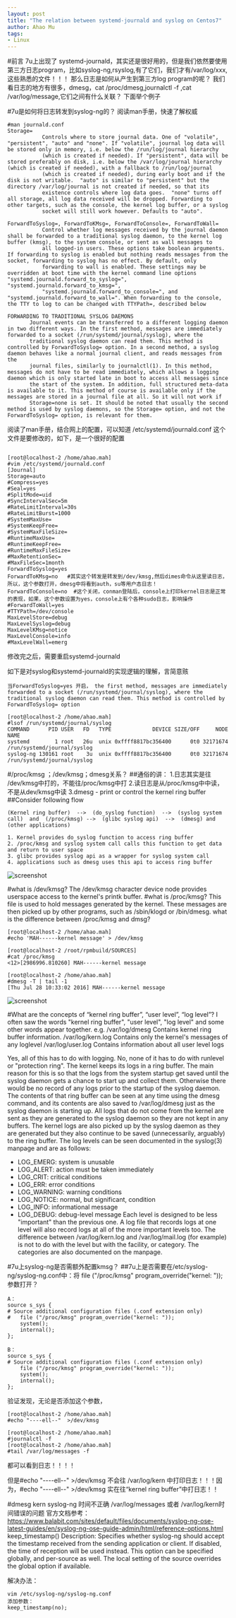 ```yaml
---
layout: post
title: "The relation between systemd-journald and syslog on Centos7"
author: Ahao Mu
tags:
- Linux
---
```


#前言
7u上出现了 systemd-journald，其实还是很好用的，但是我们依然要使用第三方日志program，比如syslog-ng,rsyslog,有了它们，我们才有/var/log/xxx,这些熟悉的文件！！！
那么日志是如何从产生到第三方log program的呢？
我们看日志的地方有很多，dmesg，cat /proc/dmesg,journalctl -f ,cat /var/log/message,它们之间有什么关联？
下面举个例子

#7u是如何将日志转发到syslog-ng的？
阅读man手册，快速了解权威
```
#man journald.conf
Storage=
           Controls where to store journal data. One of "volatile", "persistent", "auto" and "none". If "volatile", journal log data will be stored only in memory, i.e. below the /run/log/journal hierarchy
           (which is created if needed). If "persistent", data will be stored preferably on disk, i.e. below the /var/log/journal hierarchy (which is created if needed), with a fallback to /run/log/journal
           (which is created if needed), during early boot and if the disk is not writable.  "auto" is similar to "persistent" but the directory /var/log/journal is not created if needed, so that its
           existence controls where log data goes.  "none" turns off all storage, all log data received will be dropped. Forwarding to other targets, such as the console, the kernel log buffer, or a syslog
           socket will still work however. Defaults to "auto".

ForwardToSyslog=, ForwardToKMsg=, ForwardToConsole=, ForwardToWall=
           Control whether log messages received by the journal daemon shall be forwarded to a traditional syslog daemon, to the kernel log buffer (kmsg), to the system console, or sent as wall messages to
           all logged-in users. These options take boolean arguments. If forwarding to syslog is enabled but nothing reads messages from the socket, forwarding to syslog has no effect. By default, only
           forwarding to wall is enabled. These settings may be overridden at boot time with the kernel command line options "systemd.journald.forward_to_syslog=", "systemd.journald.forward_to_kmsg=",
           "systemd.journald.forward_to_console=", and "systemd.journald.forward_to_wall=". When forwarding to the console, the TTY to log to can be changed with TTYPath=, described below

FORWARDING TO TRADITIONAL SYSLOG DAEMONS
       Journal events can be transferred to a different logging daemon in two different ways. In the first method, messages are immediately forwarded to a socket (/run/systemd/journal/syslog), where the
       traditional syslog daemon can read them. This method is controlled by ForwardToSyslog= option. In a second method, a syslog daemon behaves like a normal journal client, and reads messages from the
       journal files, similarly to journalctl(1). In this method, messages do not have to be read immediately, which allows a logging daemon which is only started late in boot to access all messages since
       the start of the system. In addition, full structured meta-data is available to it. This method of course is available only if the messages are stored in a journal file at all. So it will not work if
       Storage=none is set. It should be noted that usually the second method is used by syslog daemons, so the Storage= option, and not the ForwardToSyslog= option, is relevant for them.
```

阅读了man手册，结合网上的配置，可以知道 /etc/systemd/journald.conf 这个文件是要修改的，如下，是一个很好的配置
```

[root@localhost-2 /home/ahao.mah]
#vim /etc/systemd/journald.conf
[Journal]
Storage=auto
#Compress=yes
#Seal=yes
#SplitMode=uid
#SyncIntervalSec=5m
#RateLimitInterval=30s
#RateLimitBurst=1000
#SystemMaxUse=
#SystemKeepFree=
#SystemMaxFileSize=
#RuntimeMaxUse=
#RuntimeKeepFree=
#RuntimeMaxFileSize=
#MaxRetentionSec=
#MaxFileSec=1month
ForwardToSyslog=yes
ForwardToKMsg=no   #其实这个转发是转发到/dev/kmsg,然后dimes命令从这里读日志，所以，这个参数打开，dmesg中将看到auth，su等用户态日志！
ForwardToConsole=no  #这个关闭，conman登陆后，console上打印kernel日志是正常的表现，如果，这个参数设置为yes，console上有个各种sudo日志，影响操作
#ForwardToWall=yes
#TTYPath=/dev/console
MaxLevelStore=debug
MaxLevelSyslog=debug
MaxLevelKMsg=notice
MaxLevelConsole=info
#MaxLevelWall=emerg
```
修改完之后，需要重启systemd-journald

如下是对syslog和systemd-journald的实现逻辑的理解，言简意赅
```
当ForwardToSyslog=yes 开启， the first method, messages are immediately forwarded to a socket (/run/systemd/journal/syslog), where the traditional syslog daemon can read them. This method is controlled by ForwardToSyslog= option

[root@localhost-2 /home/ahao.mah]
#lsof /run/systemd/journal/syslog
COMMAND      PID USER   FD   TYPE             DEVICE SIZE/OFF     NODE NAME
systemd        1 root   26u  unix 0xffff8817bc356400      0t0 32171674 /run/systemd/journal/syslog
syslog-ng 130161 root    3u  unix 0xffff8817bc356400      0t0 32171674 /run/systemd/journal/syslog

```
#/proc/kmsg ；/dev/kmsg；dmesg关系？
##通俗的讲：
1.日志其实是往 /dev/kmsg中打的，不能往/proc/kmsg中打
2.读日志是从/proc/kmsg中中读，不是从dev/kmsg中读
3.dmesg - print or control the kernel ring buffer
##Consider following flow 
```
(Kernel ring buffer)  -->  (do_syslog function)  -->  (syslog system call)  and  (/proc/kmsg) -->  (glibc syslog api)  -->  (dmesg) and (other applications)

1. Kernel provides do_syslog function to access ring buffer
2. /proc/kmsg and syslog system call calls this function to get data and return to user space
3. glibc provides syslog api as a wrapper for syslog system call
4. applications such as dmesg uses this api to access ring buffer
```
![screenshot](http://img2.tbcdn.cn/L1/461/1/71820100529f79f79670ff6077212652c0c9d2a8)

#what is /dev/kmsg?
The /dev/kmsg character device node provides userspace access to the kernel's printk buffer.
#what is /proc/kmsg?
This file is used to hold messages generated by the kernel. These messages are then picked up by other programs, such as /sbin/klogd or /bin/dmesg.
what is the difference between /proc/kmsg and dmsg?
```
[root@localhost-2 /home/ahao.mah]
#echo 'MAH------kernel message' > /dev/kmsg

[root@localhost-2 /root/rpmbuild/SOURCES]
#cat /proc/kmsg
<12>[2986996.810260] MAH------kernel message

[root@localhost-2 /home/ahao.mah]
#dmesg -T | tail -1
[Thu Jul 28 10:33:02 2016] MAH------kernel message
```

![screenshot](http://img4.tbcdn.cn/L1/461/1/e63673df68d71c72b8c8e5bde5590c47941ecfb3)

#What are the concepts of “kernel ring buffer”, “user level”, “log level”?
I often saw the words "kernel ring buffer", "user level", "log level" and some other words appear together. e.g.
/var/log/dmesg Contains kernel ring buffer information.
/var/log/kern.log Contains only the kernel's messages of any loglevel
/var/log/user.log Contains information about all user level logs

Yes, all of this has to do with logging. No, none of it has to do with runlevel or "protection ring".
The kernel keeps its logs in a ring buffer. The main reason for this is so that the logs from the system startup get saved until the syslog daemon gets a chance to start up and collect them. Otherwise there would be no record of any logs prior to the startup of the syslog daemon. The contents of that ring buffer can be seen at any time using the dmesg command, and its contents are also saved to /var/log/dmesg just as the syslog daemon is starting up.
All logs that do not come from the kernel are sent as they are generated to the syslog daemon so they are not kept in any buffers. The kernel logs are also picked up by the syslog daemon as they are generated but they also continue to be saved (unnecessarily, arguably) to the ring buffer.
The log levels can be seen documented in the syslog(3) manpage and are as follows:
* LOG_EMERG: system is unusable
* LOG_ALERT: action must be taken immediately
* LOG_CRIT: critical conditions
* LOG_ERR: error conditions
* LOG_WARNING: warning conditions
* LOG_NOTICE: normal, but significant, condition
* LOG_INFO: informational message
* LOG_DEBUG: debug-level message
Each level is designed to be less "important" than the previous one. A log file that records logs at one level will also record logs at all of the more important levels too.
The difference between /var/log/kern.log and /var/log/mail.log (for example) is not to do with the level but with the facility, or category. The categories are also documented on the manpage.


#7u上syslog-ng是否需额外配置kmsg？
##7u上是否需要在/etc/syslog-ng/syslog-ng.conf中：将 file ("/proc/kmsg" program_override("kernel: ")); 参数打开？
```
A：
source s_sys {
# Source additional configuration files (.conf extension only)
#   file ("/proc/kmsg" program_override("kernel: "));
    system();
    internal();
};

B：
source s_sys {
# Source additional configuration files (.conf extension only)
    file ("/proc/kmsg" program_override("kernel: "));
    system();
    internal();
};
```
验证发现，无论是否添加这个参数，
```
[root@localhost-2 /home/ahao.mah]
#echo "----ell--"  >/dev/kmsg

[root@localhost-2 /home/ahao.mah]
#journalctl -f
[root@localhost-2 /home/ahao.mah]
#tail /var/log/messages -f
```
都可以看到日志！！！！

但是#echo "----ell--"  >/dev/kmsg 不会往 /var/log/kern 中打印日志！！！因为，#echo "----ell--"  >/dev/kmsg 实在往“kernel ring buffer”中打日志！！


#dmesg  kern syslog-ng 时间不正确
/var/log/messages 或者 /var/log/kern时间错误的问题
官方文档参考：
https://www.balabit.com/sites/default/files/documents/syslog-ng-ose-latest-guides/en/syslog-ng-ose-guide-admin/html/reference-options.html
keep_timestamp()
Description: Specifies whether syslog-ng should accept the timestamp received from the sending application or client. If disabled, the time of reception will be used instead. This option can be specified globally, and per-source as well. The local setting of the source overrides the global option if available.

解决办法：
```
vim /etc/syslog-ng/syslog-ng.conf
添加参数：
keep_timestamp(no);
```

